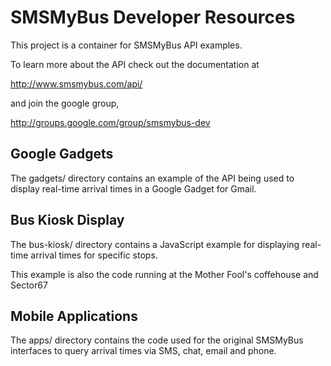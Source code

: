 SMSMyBus Developer Resources
============================
This project is a container for SMSMyBus API examples. 

To learn more about the API check out the documentation at 

http://www.smsmybus.com/api/ 

and join the google group, 

http://groups.google.com/group/smsmybus-dev

Google Gadgets
--------------
The gadgets/ directory contains an example of the API being used to display real-time arrival
times in a Google Gadget for Gmail.

Bus Kiosk Display
-----------------
The bus-kiosk/ directory contains a JavaScript example for displaying real-time arrival times
for specific stops. 

This example is also the code running at the Mother Fool's coffehouse and Sector67

Mobile Applications
-------------------
The apps/ directory contains the code used for the original SMSMyBus interfaces to query arrival
times via SMS, chat, email and phone.
